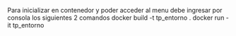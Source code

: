 Para inicializar en contenedor y poder acceder al menu debe ingresar por consola los siguientes 2 comandos
docker build -t tp_entorno .
docker run -it tp_entorno

